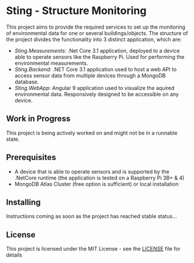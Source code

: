 # Sting - Structure Monitoring
This project aims to provide the required services to set up the monitoring of environmental data for one or several buildings/objects. The structure of the project divides the functionality into 3 distinct application, which are:

- *Sting.Measurements:* .Net Core 3.1 application, deployed to a device able to operate sensors like the Raspberry Pi. Used for performing the environmental measurements.
- *Sting.Backend:* .NET Core 3.1 application used to host a web API to access sensor data from multiple devices through a MongoDB database.
- *Sting.WebApp:* Angular 9 application used to visualize the aquired environmental data. Responsively designed to be accessible on any device.

## Work in Progress

This project is being actively worked on and might not be in a runnable state.

## Prerequisites

- A device that is able to operate sensors and is supported by the .NetCore runtime (the application is tested on a Raspberry Pi 3B+ & 4)
- MongoDB Atlas Cluster (free option is sufficient) or local installation

## Installing

Instructions coming as soon as the project has reached stable status...

## License

This project is licensed under the MIT License - see the [LICENSE](LICENSE) file for details
